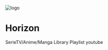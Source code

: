 ![logo](https://horizon.buongustai.ovh/src/Admin/assets/img/logo_80x80.png)

# Horizon

SerieTV/Anime/Manga Library
Playlist youtube
